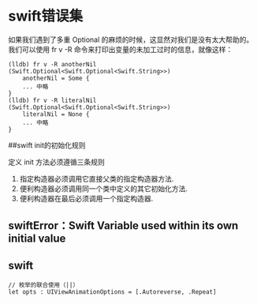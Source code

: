 # swift错误集

如果我们遇到了多重 Optional 的麻烦的时候，这显然对我们是没有太大帮助的。我们可以使用 fr v -R 命令来打印出变量的未加工过时的信息，就像这样：

``` objc
(lldb) fr v -R anotherNil
(Swift.Optional<Swift.Optional<Swift.String>>)
    anotherNil = Some {
    ... 中略
}
(lldb) fr v -R literalNil
(Swift.Optional<Swift.Optional<Swift.String>>)
    literalNil = None {
    ... 中略
}
```

##swift init的初始化规则

定义 init 方法必须遵循三条规则

1. 指定构造器必须调用它直接父类的指定构造器方法.
2. 便利构造器必须调用同一个类中定义的其它初始化方法.
3. 便利构造器在最后必须调用一个指定构造器.


## swiftError：Swift Variable used within its own initial value



## swift 
``` objc
// 枚举的联合使用（||） 
let opts : UIViewAnimationOptions = [.Autoreverse, .Repeat]

```


